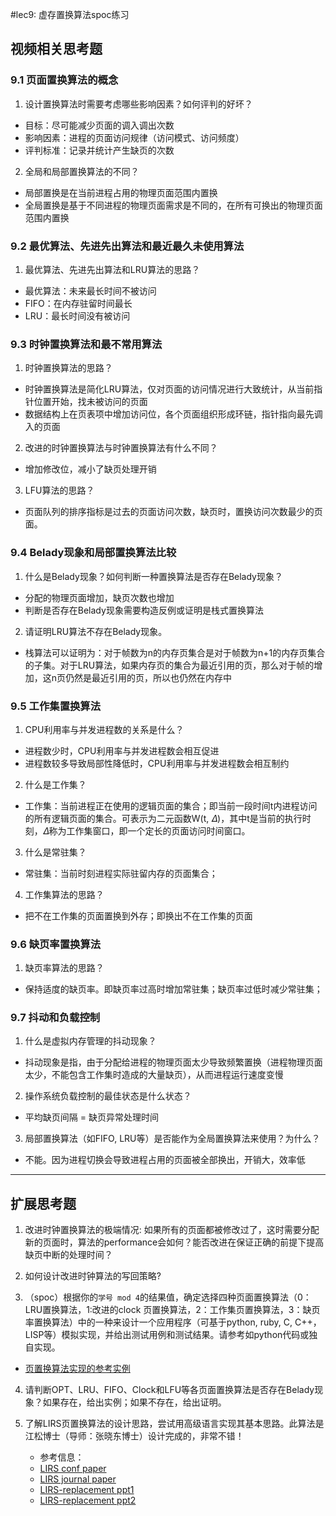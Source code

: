 #lec9: 虚存置换算法spoc练习

## 视频相关思考题

### 9.1 页面置换算法的概念

1. 设计置换算法时需要考虑哪些影响因素？如何评判的好坏？
 - 目标：尽可能减少页面的调入调出次数
 - 影响因素：进程的页面访问规律（访问模式、访问频度）
 - 评判标准：记录并统计产生缺页的次数
2. 全局和局部置换算法的不同？
 - 局部置换是在当前进程占用的物理页面范围内置换
 - 全局置换是基于不同进程的物理页面需求是不同的，在所有可换出的物理页面范围内置换
### 9.2 最优算法、先进先出算法和最近最久未使用算法

1. 最优算法、先进先出算法和LRU算法的思路？
 - 最优算法：未来最长时间不被访问
 - FIFO：在内存驻留时间最长
 - LRU：最长时间没有被访问
### 9.3 时钟置换算法和最不常用算法

1. 时钟置换算法的思路？
 - 时钟置换算法是简化LRU算法，仅对页面的访问情况进行大致统计，从当前指针位置开始，找未被访问的页面
 - 数据结构上在页表项中增加访问位，各个页面组织形成环链，指针指向最先调入的页面
2. 改进的时钟置换算法与时钟置换算法有什么不同？
 - 增加修改位，减小了缺页处理开销
3. LFU算法的思路？
 - 页面队列的排序指标是过去的页面访问次数，缺⻚时，置换访问次数最少的页面。

### 9.4 Belady现象和局部置换算法比较

1. 什么是Belady现象？如何判断一种置换算法是否存在Belady现象？
 - 分配的物理页面增加，缺页次数也增加
 - 判断是否存在Belady现象需要构造反例或证明是栈式置换算法
2. 请证明LRU算法不存在Belady现象。
 - 栈算法可以证明为：对于帧数为n的内存页集合是对于帧数为n+1的内存页集合的子集。对于LRU算法，如果内存页的集合为最近引用的页，那么对于帧的增加，这n页仍然是最近引用的页，所以也仍然在内存中
### 9.5 工作集置换算法

1. CPU利用率与并发进程数的关系是什么？
 - 进程数少时，CPU利用率与并发进程数会相互促进
 - 进程数较多导致局部性降低时，CPU利用率与并发进程数会相互制约
2. 什么是工作集？
 - 工作集：当前进程正在使用的逻辑页面的集合；即当前一段时间t内进程访问的所有逻辑页面的集合。可表示为二元函数W(t, 𝛥)，其中t是当前的执行时刻，𝛥称为工作集窗口，即一个定长的页面访问时间窗口。
3. 什么是常驻集？
 - 常驻集：当前时刻进程实际驻留内存的页面集合；
4. 工作集算法的思路？
 - 把不在工作集的页面置换到外存；即换出不在工作集的页面
### 9.6 缺页率置换算法

1. 缺页率算法的思路？
 - 保持适度的缺页率。即缺页率过高时增加常驻集；缺页率过低时减少常驻集；
### 9.7 抖动和负载控制

1. 什么是虚拟内存管理的抖动现象？
 - 抖动现象是指，由于分配给进程的物理页面太少导致频繁置换（进程物理页面太少，不能包含工作集时造成的大量缺页），从而进程运行速度变慢
2. 操作系统负载控制的最佳状态是什么状态？
 - 平均缺页间隔 = 缺页异常处理时间
3. 局部置换算法（如FIFO, LRU等）是否能作为全局置换算法来使用？为什么？
 - 不能。因为进程切换会导致进程占用的页面被全部换出，开销大，效率低
----

## 扩展思考题

1.  改进时钟置换算法的极端情况: 如果所有的页面都被修改过了，这时需要分配新的页面时，算法的performance会如何？能否改进在保证正确的前提下提高缺页中断的处理时间？

2.  如何设计改进时钟算法的写回策略?

3. （spoc）根据你的`学号 mod 4`的结果值，确定选择四种页面置换算法（0：LRU置换算法，1:改进的clock 页置换算法，2：工作集页置换算法，3：缺页率置换算法）中的一种来设计一个应用程序（可基于python, ruby, C, C++，LISP等）模拟实现，并给出测试用例和测试结果。请参考如python代码或独自实现。
 - [页置换算法实现的参考实例](https://github.com/chyyuu/ucore_lab/blob/master/related_info/lab3/page-replacement-policy.py)     

4. 请判断OPT、LRU、FIFO、Clock和LFU等各页面置换算法是否存在Belady现象？如果存在，给出实例；如果不存在，给出证明。

5. 了解LIRS页置换算法的设计思路，尝试用高级语言实现其基本思路。此算法是江松博士（导师：张晓东博士）设计完成的，非常不错！
	- 参考信息：
 	- [LIRS conf paper](http://www.ece.eng.wayne.edu/~sjiang/pubs/papers/jiang02_LIRS.pdf)
	 - [LIRS journal paper](http://www.ece.eng.wayne.edu/~sjiang/pubs/papers/jiang05_LIRS.pdf)
	 - [LIRS-replacement ppt1](http://dragonstar.ict.ac.cn/course_09/XD_Zhang/(6)-LIRS-replacement.pdf)
	 - [LIRS-replacement ppt2](http://www.ece.eng.wayne.edu/~sjiang/Projects/LIRS/sig02.ppt)
